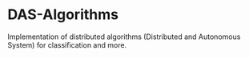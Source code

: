 # DAS-Algorithms
Implementation of distributed algorithms (Distributed and Autonomous System) for classification and more.
